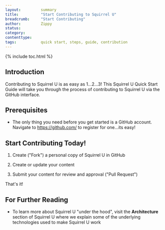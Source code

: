 ```yaml
---
layout:         summary
title:          "Start Contributing to Squirrel U"
breadcrumb:     "Start Contributing"
author:         Zippy
status:
category:
contenttype:
tags:           quick start, steps, guide, contribution
---
```


{% include toc.html %}

## Introduction
Contributing to Squirrel U is as easy as 1...2...3!  This Squirrel U Quick Start Guide will take you through the process of contributing to
Squirrel U via the GitHub interface.

## Prerequisites

* The only thing you need before you get started is a GitHub account. Navigate to <https://github.com/> to register for one...its easy!

## Start Contributing Today!

1. Create ("Fork") a personal copy of Squirrel U in GitHub

2. Create or update your content

3. Submit your content for review and approval ("Pull Request")

That's it!

## For Further Reading

* To learn more about Squirrel U "under the hood", visit the **Architecture** section of Squirrel U where we explain some of the underlying
technologies used to make Squirrel U work


